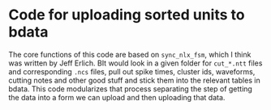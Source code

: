 # Code for uploading sorted units to bdata
The core functions of this code are based on `sync_nlx_fsm`, which I think was written by Jeff Erlich. BIt would look in a given folder for `cut_*.ntt` files and corresponding `.ncs` files, pull out spike times, cluster ids, waveforms, cutting notes and other good stuff and stick them into the relevant tables in bdata. This code modularizes that process separating the step of getting the data into a form we can upload and then uploading that data. 
